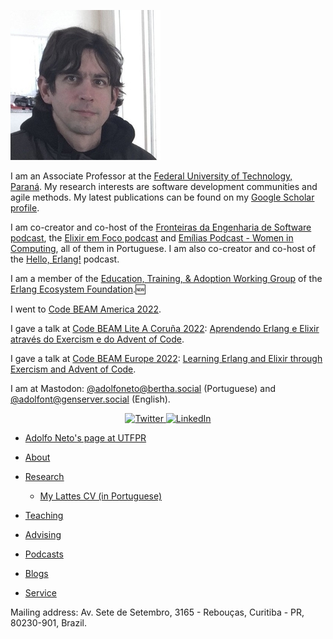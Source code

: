 
![Picture of Adolfo Neto](/images/AdolfoNeto_240x240.jpg "Adolfo Neto")

I am an Associate Professor at the [Federal University of Technology, Paraná](http://www.utfpr.edu.br/english). My research interests are software development communities and agile methods. My latest publications can be found on my [Google Scholar profile](https://scholar.google.com/citations?user=R7hC3-wAAAAJ&hl=en&oi=ao).

I am co-creator and co-host of the [Fronteiras da Engenharia de Software podcast](https://fronteirases.github.io/), the [Elixir em Foco podcast](https://www.elixiremfoco.com/en) and [Emílias Podcast - Women in Computing](https://anchor.fm/emilias-podcast), all of them in Portuguese. I am also co-creator and co-host of the [Hello, Erlang!](https://helloerlang.github.io/) podcast.

I am a member of the [Education, Training, & Adoption Working Group](https://erlef.org/wg/education) of the [Erlang Ecosystem Foundation](https://erlef.org/).🆕

I went to [Code BEAM America 2022](https://codebeamamerica.com/). 

I gave a talk at [Code BEAM Lite A Coruña 2022](https://www.codebeamcorunha.es/en): [Aprendendo Erlang e Elixir através do Exercism e do Advent of Code](https://youtu.be/8GUbbFRwAxM).

I gave a talk at [Code BEAM Europe 2022](https://www.eventbrite.com/cc/code-beam-europe-2022-90289?gclid=Cj0KCQiA37KbBhDgARIsAIzce17KNEGnfed-c8h8JiV8xiBVH4kiOtgPSHc8jyHTUAtDqwwzFTMGzj8aApWFEALw_wcB): [Learning Erlang and Elixir through Exercism and Advent of Code](https://www.youtube.com/watch?v=VGn2lmS1wbw).

I am at Mastodon: <a rel="me" href="https://bertha.social/@adolfoneto">@adolfoneto@bertha.social (Portuguese)</a> and
<a rel="me" href="https://genserver.social/adolfont">@adolfont@genserver.social (English).</a>


<p align="center">
	<a href="https://twitter.com/adolfont">
    <img src="https://img.shields.io/badge/Twitter--_.svg?style=social&logo=Twitter" alt="Twitter">
  </a>
  <a href="https://www.linkedin.com/in/adolfont">
    <img src="https://img.shields.io/badge/LinkedIn--_.svg?style=social&logo=linkedin" alt="LinkedIn">
  </a>
</p>



- [Adolfo Neto's page at UTFPR](http://www2.dainf.ct.utfpr.edu.br/Members/adolfo)

- [About](about.md)

- [Research](research.md)
  - [My Lattes CV (in Portuguese)](https://bit.ly/3Q8VS1n) 

- [Teaching](teaching.md)

- [Advising](advising.md)

- [Podcasts](podcasts.md)

- [Blogs](https://adolfont.github.io/extension/blogs/blogs)

- [Service](service.md)

Mailing address: Av. Sete de Setembro, 3165 - Rebouças, Curitiba - PR, 80230-901, Brazil.
